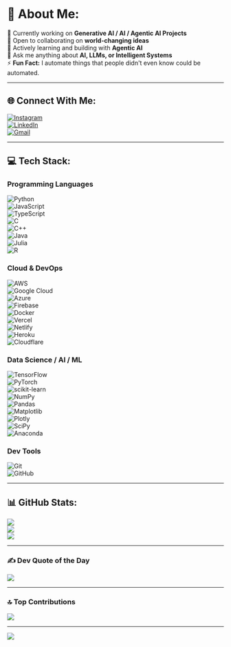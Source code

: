 # 💫 About Me:
🔭 Currently working on **Generative AI / AI / Agentic AI Projects**  
👯 Open to collaborating on **world-changing ideas**  
🌱 Actively learning and building with **Agentic AI**  
💬 Ask me anything about **AI, LLMs, or Intelligent Systems**  
⚡ **Fun Fact:** I automate things that people didn't even know could be automated.

---

## 🌐 Connect With Me:
[![Instagram](https://img.shields.io/badge/Instagram-%23E4405F.svg?logo=Instagram&logoColor=white)](https://instagram.com/chaitanyaa2006)  
[![LinkedIn](https://img.shields.io/badge/LinkedIn-%230077B5.svg?logo=linkedin&logoColor=white)](https://linkedin.com/in/chaitanya-maddala236)  
[![Gmail](https://img.shields.io/badge/Email-D14836?logo=gmail&logoColor=white)](mailto:chaitanyaa.2006@gmail.com)

---

## 💻 Tech Stack:

### Programming Languages  
![Python](https://img.shields.io/badge/python-3670A0?style=for-the-badge&logo=python&logoColor=ffdd54)  
![JavaScript](https://img.shields.io/badge/javascript-%23323330.svg?style=for-the-badge&logo=javascript&logoColor=%23F7DF1E)  
![TypeScript](https://img.shields.io/badge/typescript-%23007ACC.svg?style=for-the-badge&logo=typescript&logoColor=white)  
![C](https://img.shields.io/badge/c-%2300599C.svg?style=for-the-badge&logo=c&logoColor=white)  
![C++](https://img.shields.io/badge/c++-%2300599C.svg?style=for-the-badge&logo=c%2B%2B&logoColor=white)  
![Java](https://img.shields.io/badge/java-%23ED8B00.svg?style=for-the-badge&logo=openjdk&logoColor=white)  
![Julia](https://img.shields.io/badge/-Julia-9558B2?style=for-the-badge&logo=julia&logoColor=white)  
![R](https://img.shields.io/badge/r-%23276DC3.svg?style=for-the-badge&logo=r&logoColor=white)

### Cloud & DevOps  
![AWS](https://img.shields.io/badge/AWS-%23FF9900.svg?style=for-the-badge&logo=amazon-aws&logoColor=white)  
![Google Cloud](https://img.shields.io/badge/GoogleCloud-%234285F4.svg?style=for-the-badge&logo=google-cloud&logoColor=white)  
![Azure](https://img.shields.io/badge/azure-%230072C6.svg?style=for-the-badge&logo=microsoftazure&logoColor=white)  
![Firebase](https://img.shields.io/badge/firebase-%23039BE5.svg?style=for-the-badge&logo=firebase)  
![Docker](https://img.shields.io/badge/docker-%230db7ed.svg?style=for-the-badge&logo=docker&logoColor=white)  
![Vercel](https://img.shields.io/badge/vercel-%23000000.svg?style=for-the-badge&logo=vercel&logoColor=white)  
![Netlify](https://img.shields.io/badge/netlify-%23000000.svg?style=for-the-badge&logo=netlify&logoColor=#00C7B7)  
![Heroku](https://img.shields.io/badge/heroku-%23430098.svg?style=for-the-badge&logo=heroku&logoColor=white)  
![Cloudflare](https://img.shields.io/badge/Cloudflare-F38020?style=for-the-badge&logo=Cloudflare&logoColor=white)

### Data Science / AI / ML  
![TensorFlow](https://img.shields.io/badge/TensorFlow-%23FF6F00.svg?style=for-the-badge&logo=TensorFlow&logoColor=white)  
![PyTorch](https://img.shields.io/badge/PyTorch-%23EE4C2C.svg?style=for-the-badge&logo=PyTorch&logoColor=white)  
![scikit-learn](https://img.shields.io/badge/scikit--learn-%23F7931E.svg?style=for-the-badge&logo=scikit-learn&logoColor=white)  
![NumPy](https://img.shields.io/badge/numpy-%23013243.svg?style=for-the-badge&logo=numpy&logoColor=white)  
![Pandas](https://img.shields.io/badge/pandas-%23150458.svg?style=for-the-badge&logo=pandas&logoColor=white)  
![Matplotlib](https://img.shields.io/badge/Matplotlib-%23ffffff.svg?style=for-the-badge&logo=Matplotlib&logoColor=black)  
![Plotly](https://img.shields.io/badge/Plotly-%233F4F75.svg?style=for-the-badge&logo=plotly&logoColor=white)  
![SciPy](https://img.shields.io/badge/SciPy-%230C55A5.svg?style=for-the-badge&logo=scipy&logoColor=white)  
![Anaconda](https://img.shields.io/badge/Anaconda-%2344A833.svg?style=for-the-badge&logo=anaconda&logoColor=white)

### Dev Tools  
![Git](https://img.shields.io/badge/git-%23F05033.svg?style=for-the-badge&logo=git&logoColor=white)  
![GitHub](https://img.shields.io/badge/github-%23121011.svg?style=for-the-badge&logo=github&logoColor=white)

---

## 📊 GitHub Stats:

![](https://github-readme-stats.vercel.app/api?username=chaitanya-maddala-236&theme=tokyonight&hide_border=false&include_all_commits=true&count_private=true)  
![](https://nirzak-streak-stats.vercel.app/?user=chaitanya-maddala-236&theme=tokyonight&hide_border=false)  
![](https://github-readme-stats.vercel.app/api/top-langs/?username=chaitanya-maddala-236&theme=tokyonight&hide_border=false&layout=compact)

---

### ✍️ Dev Quote of the Day  
![](https://quotes-github-readme.vercel.app/api?type=horizontal&theme=radical)

---

### 🔝 Top Contributions  
![](https://github-contributor-stats.vercel.app/api?username=chaitanya-maddala-236&limit=5&theme=tokyonight&combine_all_yearly_contributions=true)

---

[![](https://visitcount.itsvg.in/api?id=chaitanya-maddala-236&icon=0&color=0)](https://visitcount.itsvg.in)

<!-- Built with 💖 using GPRM (https://gprm.itsvg.in) -->
